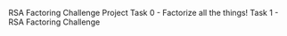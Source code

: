 RSA Factoring Challenge Project
Task 0 - Factorize all the things!
Task 1 - RSA Factoring Challenge
